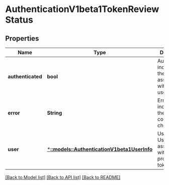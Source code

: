 # AuthenticationV1beta1TokenReviewStatus

## Properties
Name | Type | Description | Notes
------------ | ------------- | ------------- | -------------
**authenticated** | **bool** | Authenticated indicates that the token was associated with a known user. | [optional] [default to null]
**error** | **String** | Error indicates that the token couldn&#39;t be checked | [optional] [default to null]
**user** | [***::models::AuthenticationV1beta1UserInfo**](io.k8s.kubernetes.pkg.apis.authentication.v1beta1.UserInfo.md) | User is the UserInfo associated with the provided token. | [optional] [default to null]

[[Back to Model list]](../README.md#documentation-for-models) [[Back to API list]](../README.md#documentation-for-api-endpoints) [[Back to README]](../README.md)


